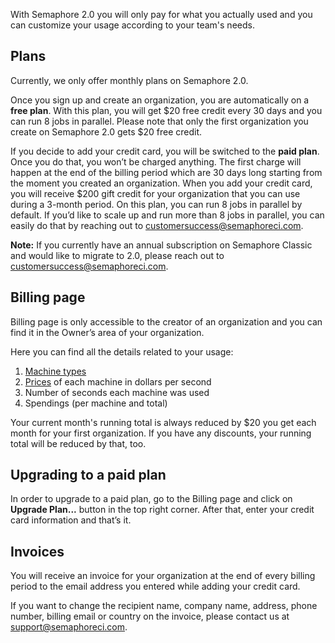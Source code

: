 With Semaphore 2.0 you will only pay for what you actually used and you can customize your usage according to your team's needs.

## Plans

Currently, we only offer monthly plans on Semaphore 2.0.

Once you sign up and create an organization, you are automatically on a **free plan**. With this plan, you will get $20 free credit every 30 days and you can run 8 jobs in parallel. Please note that only the first organization you create on Semaphore 2.0 gets $20 free credit.

If you decide to add your credit card, you will be switched to the **paid plan**. Once you do that, you won’t be charged anything. The first charge will happen at the end of the billing period which are 30 days long starting from the moment you created an organization. When you add your credit card, you will receive $200 gift credit for your organization that you can use during a 3-month period.
On this plan, you can run 8 jobs in parallel by default. If you’d like to scale up and run more than 8 jobs in parallel, you can easily do that by reaching out to [customersuccess@semaphoreci.com](mailto:customersuccess@semaphoreci.com).

**Note:** If you currently have an annual subscription on Semaphore Classic and would like to migrate to 2.0, please reach out to [customersuccess@semaphoreci.com](mailto:customersuccess@semaphoreci.com).

## Billing page

Billing page is only accessible to the creator of an organization and you can find it in the Owner’s area of your organization.

Here you can find all the details related to your usage:

1. [Machine types](https://docs.semaphoreci.com/article/20-machine-types)
2. [Prices](https://semaphoreci.com/pricing) of each machine in dollars per second
3. Number of seconds each machine was used
4. Spendings (per machine and total)

Your current month's running total is always reduced by $20 you get each month for your first organization. If you have any discounts, your running total will be reduced by that, too.

## Upgrading to a paid plan

In order to upgrade to a paid plan, go to the Billing page and click on **Upgrade Plan...** button in the top right corner. After that, enter your credit card information and that’s it.

## Invoices

You will receive an invoice for your organization at the end of every billing period to the email address you entered while adding your credit card.

If you want to change the recipient name, company name, address, phone number, billing email or country on the invoice, please contact us at [support@semaphoreci.com](mailto:support@semaphoreci.com).
